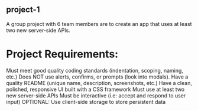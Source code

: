 ## project-1 

A group project with 6 team members are to create an app that uses at least two new server-side APIs.

# Project Requirements:

Must meet good quality coding standards (indentation, scoping, naming, etc.)
Does NOT use alerts, confirms, or prompts (look into modals). 
Have a quality README (unique name, description, screenshots, etc.)
Have a clean, polished, responsive UI built with a CSS framework
Must use at least two new server-side APIs 
Must be interactive (i.e: accept and respond to user input)
OPTIONAL: Use client-side storage to store persistent data